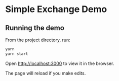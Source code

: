 # Simple Exchange Demo

## Running the demo

From the project directory, run:

```bash
yarn
yarn start
```

Open [http://localhost:3000](http://localhost:3000) to view it in the browser.

The page will reload if you make edits.